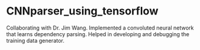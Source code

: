# CNNparser_using_tensorflow
Collaborating with Dr. Jim Wang. Implemented a convoluted neural network that learns dependency parsing. Helped in developing and debugging 
the training data generator.

